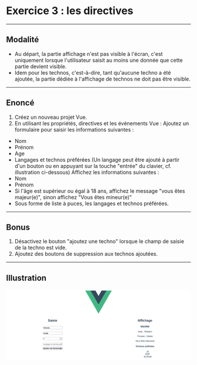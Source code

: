 # Exercice 3 : les directives

--- 

## Modalité

- Au départ, la partie affichage n'est pas visible à l'écran, c'est uniquement lorsque l'utilisateur saisit au moins une donnée que cette partie devient visible.
- Idem pour les technos, c'est-à-dire, tant qu'aucune techno a été ajoutée, la partie dédiée à l'affichage de technos ne doit pas être visible.

---

## Enoncé

1. Créez un nouveau projet Vue.
2. En utilisant les propriétés, directives et les événements Vue :
Ajoutez un formulaire pour saisir les informations suivantes : 
- Nom
- Prénom
- Age
- Langages et technos préférées (Un langage peut être ajouté à partir d'un bouton ou en appuyant sur la touche "entrée" du clavier, cf. illustration ci-dessous)
Affichez les informations suivantes :
- Nom
- Prénom
- Si l'âge est supérieur ou égal à 18 ans, affichez le message "vous êtes majeur(e)", sinon affichez "Vous êtes mineur(e)"
- Sous forme de liste à puces, les langages et technos préférées.

---

## Bonus

1. Désactivez le bouton "ajoutez une techno" lorsque le champ de saisie de la techno est vide.
2. Ajoutez des boutons de suppression aux technos ajoutées.

---

## Illustration

![mockup](img/mockup-ex3.png)